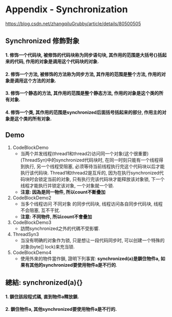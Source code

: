 # Appendix - Synchronization

https://blog.csdn.net/zhangqiluGrubby/article/details/80500505<br>

## Synchronized 修飾對象
#### 1. 修饰一个代码块, 被修饰的代码块称为同步语句块, 其作用的范围是大括号{}括起来的代码, 作用的对象是调用这个代码块的对象.
#### 2. 修饰一个方法, 被修饰的方法称为同步方法, 其作用的范围是整个方法, 作用的对象是调用这个方法的对象.
#### 3. 修饰一个静态的方法, 其作用的范围是整个静态方法, 作用的对象是这个类的所有对象.
#### 4. 修饰一个类, 其作用的范围是synchronized后面括号括起来的部分, 作用主的对象是这个类的所有对象. 

## Demo
1. CodeBlockDemo
	* 当两个并发线程(thread1和thread2)访问同一个对象(这个很重要)(ThreadSyn)中的synchronized代码块时, 在同一时刻只能有一个线程得到执行, 另一个线程受阻塞, 必须等待当前线程执行完这个代码块以后才能执行该代码块. Thread1和thread2是互斥的, 因为在执行synchronized代码块时会锁定当前的对象, 只有执行完该代码块才能释放该对象锁, 下一个线程才能执行并锁定该对象, 一个对象就一个锁.
	* __注意: 因為是同一物件, 所以count不斷疊加__
1. CodeBlockDemo2
	* 当多个线程访问 不同对象 的同步代码块, 线程访问各自同步代码块, 线程不会阻塞, 互不干扰.
	* __注意: 不同物件, 所以count不會疊加__
1. CodeBlockDemo3
	* 訪問synchronized之外的代碼不受影響.
1. ThreadSyn3
	* 当没有明确的对象作为锁, 只是想让一段代码同步时, 可以创建一个特殊的对象(byte[] lock)来充当锁.
1. CodeBlockDemo4
	* 使用外來的物件當作鎖, 證明下列事實: __synchronized(a)是鎖住物件a, 如果有其他的synchronized要使用物件a是不行的__.
	
## 總結: synchronized(a){}
#### 1. 鎖住該段程式碼, 直到物件a釋放鎖.
#### 2. 鎖住物件a, 其他synchronized要使用物件a是不行的.
